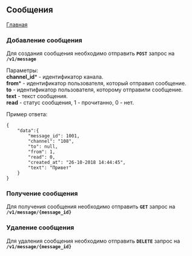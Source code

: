## Сообщения

[Главная](main.md) 

### Добавление сообщения

Для создания сообщения необходимо отправить **`POST`** запрос на **`/v1/message`**

Параметры:<br>
**channel_id*** - идентификатор канала.<br>
**from*** - идентификатор пользователя, который отправил сообщение.<br>
**to** - идентификатор пользователя, которому отправили сообщение.<br>
**text** - текст сообщения.<br>
**read** - статус сообщения, 1 - прочитанно, 0 - нет.<br>

Пример ответа:<br>
```
{
    "data":{
        "message_id": 1001,
        "channel": "108",
        "to": null,
        "from": 1,
        "read": 0,
        "created_at": "26-10-2018 14:44:45",
        "text": "Привет"
    }
}
```

### Получение сообщения

Для получения сообщения необходимо отправить **`GET`** запрос на **`/v1/message/{message_id}`**

### Удаление сообщения

Для удаления сообщения необходимо отправить **`DELETE`** запрос на **`/v1/message/{message_id}`**
